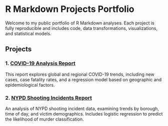 # R Markdown Projects Portfolio

Welcome to my public portfolio of R Markdown analyses. Each project is fully reproducible and includes code, data transformations, visualizations, and statistical models.

## Projects

### 1. [COVID-19 Analysis Report](https://mvaspad.github.io/r-markdown-projects/COVID_19_ANALYSIS.html)
This report explores global and regional COVID-19 trends, including new cases, case fatality rates, and a regression model based on geographic and epidemiological factors.

### 2. [NYPD Shooting Incidents Report](https://mvaspad.github.io/r-markdown-projects/NYPD_Shootings.html)
An analysis of NYPD shooting incident data, examining trends by borough, time of day, and victim demographics. Includes logistic regression to predict the likelihood of murder classification.
